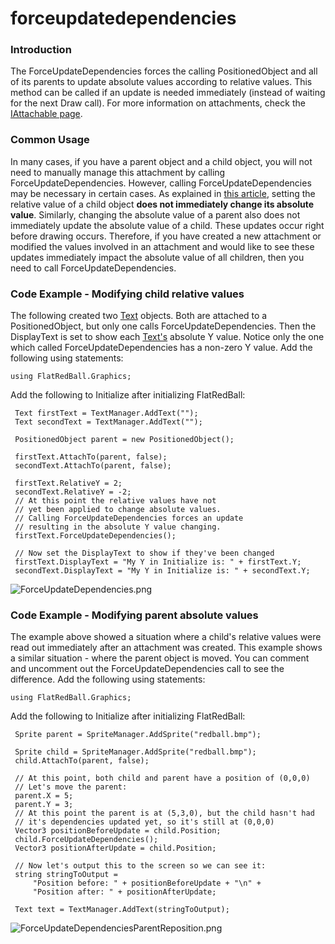 # forceupdatedependencies

### Introduction

The ForceUpdateDependencies forces the calling PositionedObject and all of its parents to update absolute values according to relative values. This method can be called if an update is needed immediately (instead of waiting for the next Draw call). For more information on attachments, check the [IAttachable page](../../../../frb/docs/index.php).

### Common Usage

In many cases, if you have a parent object and a child object, you will not need to manually manage this attachment by calling ForceUpdateDependencies. However, calling ForceUpdateDependencies may be necessary in certain cases. As explained in [this article](../../../../frb/docs/index.php), setting the relative value of a child object **does not immediately change its absolute value**. Similarly, changing the absolute value of a parent also does not immediately update the absolute value of a child. These updates occur right before drawing occurs. Therefore, if you have created a new attachment or modified the values involved in an attachment and would like to see these updates immediately impact the absolute value of all children, then you need to call ForceUpdateDependencies.

### Code Example - Modifying child relative values

The following created two [Text](../../../../frb/docs/index.php) objects. Both are attached to a PositionedObject, but only one calls ForceUpdateDependencies. Then the DisplayText is set to show each [Text's](../../../../frb/docs/index.php) absolute Y value. Notice only the one which called ForceUpdateDependencies has a non-zero Y value. Add the following using statements:

```
using FlatRedBall.Graphics;
```

Add the following to Initialize after initializing FlatRedBall:

```
 Text firstText = TextManager.AddText("");
 Text secondText = TextManager.AddText("");

 PositionedObject parent = new PositionedObject();

 firstText.AttachTo(parent, false);
 secondText.AttachTo(parent, false);

 firstText.RelativeY = 2;
 secondText.RelativeY = -2;
 // At this point the relative values have not
 // yet been applied to change absolute values.
 // Calling ForceUpdateDependencies forces an update
 // resulting in the absolute Y value changing.
 firstText.ForceUpdateDependencies();

 // Now set the DisplayText to show if they've been changed
 firstText.DisplayText = "My Y in Initialize is: " + firstText.Y;
 secondText.DisplayText = "My Y in Initialize is: " + secondText.Y;
```

![ForceUpdateDependencies.png](../../../../media/migrated_media-ForceUpdateDependencies.png)

### Code Example - Modifying parent absolute values

The example above showed a situation where a child's relative values were read out immediately after an attachment was created. This example shows a similar situation - where the parent object is moved. You can comment and uncomment out the ForceUpdateDependencies call to see the difference. Add the following using statements:

```
using FlatRedBall.Graphics;
```

Add the following to Initialize after initializing FlatRedBall:

```
 Sprite parent = SpriteManager.AddSprite("redball.bmp");

 Sprite child = SpriteManager.AddSprite("redball.bmp");
 child.AttachTo(parent, false);

 // At this point, both child and parent have a position of (0,0,0)
 // Let's move the parent:
 parent.X = 5;
 parent.Y = 3;
 // At this point the parent is at (5,3,0), but the child hasn't had
 // it's dependencies updated yet, so it's still at (0,0,0)
 Vector3 positionBeforeUpdate = child.Position;
 child.ForceUpdateDependencies();
 Vector3 positionAfterUpdate = child.Position;

 // Now let's output this to the screen so we can see it:
 string stringToOutput =
     "Position before: " + positionBeforeUpdate + "\n" +
     "Position after: " + positionAfterUpdate;

 Text text = TextManager.AddText(stringToOutput);
```

![ForceUpdateDependenciesParentReposition.png](../../../../media/migrated_media-ForceUpdateDependenciesParentReposition.png)
